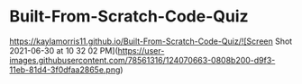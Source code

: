 # Built-From-Scratch-Code-Quiz
https://kaylamorris11.github.io/Built-From-Scratch-Code-Quiz/![Screen Shot 2021-06-30 at 10 32 02 PM](https://user-images.githubusercontent.com/78561316/124070663-0808b200-d9f3-11eb-81d4-3f0dfaa2865e.png)
